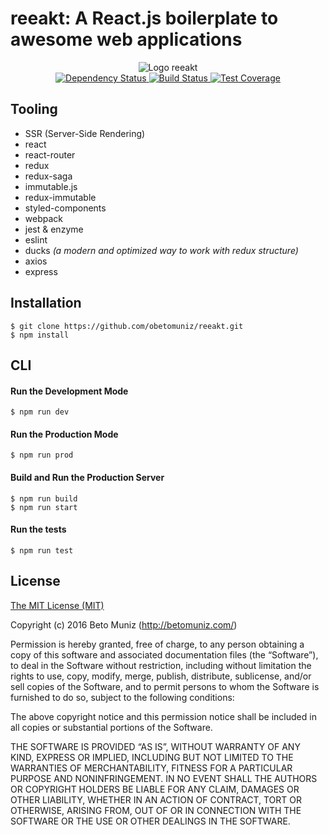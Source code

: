 # reeakt: A React.js boilerplate to awesome web applications

<div align="center">
  <img src="https://cloud.githubusercontent.com/assets/1680157/25194345/8788424e-2510-11e7-91cb-3a04b1bb4e5b.png" alt="Logo reeakt">
</div>

<div align="center">
  <a href="https://dependencyci.com/github/obetomuniz/reeakt">
    <img src="https://dependencyci.com/github/obetomuniz/reeakt/badge?maxAge=0" alt="Dependency Status" />
  </a>
  <a href="https://travis-ci.org/obetomuniz/reeakt">
    <img src="https://travis-ci.org/obetomuniz/reeakt.svg?maxAge=0&branch=master" alt="Build Status" />
  </a>
  <a href="https://coveralls.io/github/obetomuniz/reeakt?branch=master">
    <img src="https://coveralls.io/repos/github/obetomuniz/reeakt/badge.svg?maxAge=0&branch=master" alt="Test Coverage" />
  </a>
</div>

## Tooling

- SSR (Server-Side Rendering)
- react
- react-router
- redux
- redux-saga
- immutable.js
- redux-immutable
- styled-components
- webpack
- jest & enzyme
- eslint
- ducks _(a modern and optimized way to work with redux structure)_
- axios
- express

## Installation
```
$ git clone https://github.com/obetomuniz/reeakt.git
$ npm install
```

## CLI

#### Run the Development Mode
```
$ npm run dev
```

#### Run the Production Mode
```
$ npm run prod
```

#### Build and Run the Production Server
```
$ npm run build
$ npm run start
```

#### Run the tests
```
$ npm run test
```

## License

[The MIT License (MIT)](https://betomuniz.mit-license.org/)

Copyright (c) 2016 Beto Muniz (http://betomuniz.com/)

Permission is hereby granted, free of charge, to any person obtaining a copy of this software and associated documentation files (the “Software”), to deal in the Software without restriction, including without limitation the rights to use, copy, modify, merge, publish, distribute, sublicense, and/or sell copies of the Software, and to permit persons to whom the Software is furnished to do so, subject to the following conditions:

The above copyright notice and this permission notice shall be included in all copies or substantial portions of the Software.

THE SOFTWARE IS PROVIDED “AS IS”, WITHOUT WARRANTY OF ANY KIND, EXPRESS OR IMPLIED, INCLUDING BUT NOT LIMITED TO THE WARRANTIES OF MERCHANTABILITY, FITNESS FOR A PARTICULAR PURPOSE AND NONINFRINGEMENT. IN NO EVENT SHALL THE AUTHORS OR COPYRIGHT HOLDERS BE LIABLE FOR ANY CLAIM, DAMAGES OR OTHER LIABILITY, WHETHER IN AN ACTION OF CONTRACT, TORT OR OTHERWISE, ARISING FROM, OUT OF OR IN CONNECTION WITH THE SOFTWARE OR THE USE OR OTHER DEALINGS IN THE SOFTWARE.
